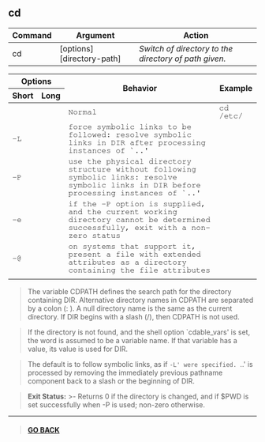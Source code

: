 
## **cd**

|Command|Argument|Action|
|---|---|---|
|cd| [options] [directory-path] |*Switch of directory to the directory of path given.*|

<table>
    <thead>
        <tr>
            <th colspan="2">Options</th>
            <th rowspan="2">Behavior</th>
            <th rowspan="2">Example</th>
        </tr>
        <tr>
            <th>Short</th>
            <th>Long</th>
        </tr>
    </thead>
    <tbody style="font-family: FreeMono, monospace;">
        <tr>
            <td></td>
            <td></td>
            <td>Normal</td>
            <td>cd /etc/</td>
        </tr>
        <tr>
            <td>-L</td>
            <td></td>
            <td>force symbolic links to be followed: resolve symbolic
                links in DIR after processing instances of `..'</td>
            <td></td>
        </tr>
        <tr>
            <td>-P</td>
            <td></td>
            <td>use the physical directory structure without following
                symbolic links: resolve symbolic links in DIR before
                processing instances of `..'</td>
            <td></td>
        </tr>
        <tr>
            <td>-e</td>
            <td></td>
            <td>if the -P option is supplied, and the current working
                directory cannot be determined successfully, exit with
                a non-zero status</td>
            <td></td>
        </tr>
        <tr>
            <td>-@</td>
            <td></td>
            <td>on systems that support it, present a file with extended
                attributes as a directory containing the file attributes
            </td>
            <td></td>
        </tr>
        <tr>
            <td></td>
            <td></td>
            <td></td>
            <td></td>
        </tr>
    </tbody>
</table>

> The variable CDPATH defines the search path for the directory containing
DIR.  Alternative directory names in CDPATH are separated by a colon (: ).
A null directory name is the same as the current directory.  If DIR begins
with a slash (/), then CDPATH is not used.

> If the directory is not found, and the shell option `cdable_vars' is set,
the word is assumed to be  a variable name.  If that variable has a value,
its value is used for DIR.
            
> The default is to follow symbolic links, as if `-L' were specified.
`..' is processed by removing the immediately previous pathname component
back to a slash or the beginning of DIR.

> **Exit Status:**
    >- Returns 0 if the directory is changed, and if $PWD is set successfully when -P is used; non-zero otherwise.

---

> #### [GO BACK](../../home.md)
